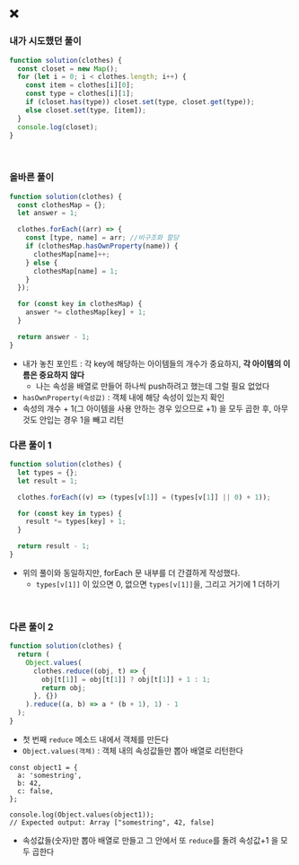 ## ❌

### 내가 시도했던 풀이

```javascript
function solution(clothes) {
  const closet = new Map();
  for (let i = 0; i < clothes.length; i++) {
    const item = clothes[i][0];
    const type = clothes[i][1];
    if (closet.has(type)) closet.set(type, closet.get(type));
    else closet.set(type, [item]);
  }
  console.log(closet);
}
```

<br>

### 올바른 풀이

```javascript
function solution(clothes) {
  const clothesMap = {};
  let answer = 1;

  clothes.forEach((arr) => {
    const [type, name] = arr; //비구조화 할당
    if (clothesMap.hasOwnProperty(name)) {
      clothesMap[name]++;
    } else {
      clothesMap[name] = 1;
    }
  });

  for (const key in clothesMap) {
    answer *= clothesMap[key] + 1;
  }

  return answer - 1;
}
```

- 내가 놓친 포인트 : 각 key에 해당하는 아이템들의 개수가 중요하지, **각 아이템의 이름은 중요하지 않다**
  - 나는 속성을 배열로 만들어 하나씩 push하려고 했는데 그럴 필요 없었다
- `hasOwnProperty(속성값)` : 객체 내에 해당 속성이 있는지 확인
- 속성의 개수 + 1(그 아이템을 사용 안하는 경우 있으므로 +1) 을 모두 곱한 후, 아무것도 안입는 경우 1을 빼고 리턴
  <br>

### 다른 풀이 1 

```javascript
function solution(clothes) {
  let types = {};
  let result = 1;

  clothes.forEach((v) => (types[v[1]] = (types[v[1]] || 0) + 1));

  for (const key in types) {
    result *= types[key] + 1;
  }

  return result - 1;
}
```

- 위의 풀이와 동일하지만, forEach 문 내부를 더 간결하게 작성했다.
  - `types[v[1]]` 이 있으면 0, 없으면 `types[v[1]]`을, 그리고 거기에 1 더하기
<br>

### 다른 풀이 2

```javascript
function solution(clothes) {
  return (
    Object.values(
      clothes.reduce((obj, t) => {
        obj[t[1]] = obj[t[1]] ? obj[t[1]] + 1 : 1;
        return obj;
      }, {})
    ).reduce((a, b) => a * (b + 1), 1) - 1
  );
}
```
- 첫 번째 `reduce` 메소드 내에서 객체를 만든다
- `Object.values(객체)` : 객체 내의 속성값들만 뽑아 배열로 리턴한다
```
const object1 = {
  a: 'somestring',
  b: 42,
  c: false,
};

console.log(Object.values(object1));
// Expected output: Array ["somestring", 42, false]
```
- 속성값들(숫자)만 뽑아 배열로 만들고 그 안에서 또 `reduce`를 돌려 속성값+1 을 모두 곱한다
